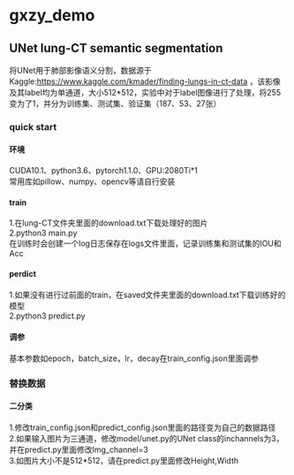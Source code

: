 # gxzy_demo

## UNet lung-CT semantic segmentation
将UNet用于肺部影像语义分割，数据源于Kaggle:https://www.kaggle.com/kmader/finding-lungs-in-ct-data ，该影像及其label均为单通道，大小512*512，实验中对于label图像进行了处理，将255变为了1，并分为训练集、测试集、验证集（187、53、27张）

### quick start
#### 环境
CUDA10.1、python3.6、pytorch1.1.0、GPU:2080Ti*1  
常用库如pillow、numpy、opencv等请自行安装
#### train
1.在lung-CT文件夹里面的download.txt下载处理好的图片  
2.python3 main.py  
在训练时会创建一个log日志保存在logs文件里面，记录训练集和测试集的IOU和Acc
#### perdict
1.如果没有进行过前面的train，在saved文件夹里面的download.txt下载训练好的模型  
2.python3 predict.py
#### 调参
基本参数如epoch，batch_size，lr，decay在train_config.json里面调参
### 替换数据
#### 二分类
1.修改train_config.json和predict_config.json里面的路径变为自己的数据路径  
2.如果输入图片为三通道，修改model/unet.py的UNet class的inchannels为3，并在predict.py里面修改Img_channel=3  
3.如图片大小不是512*512，请在predict.py里面修改Height,Width  
